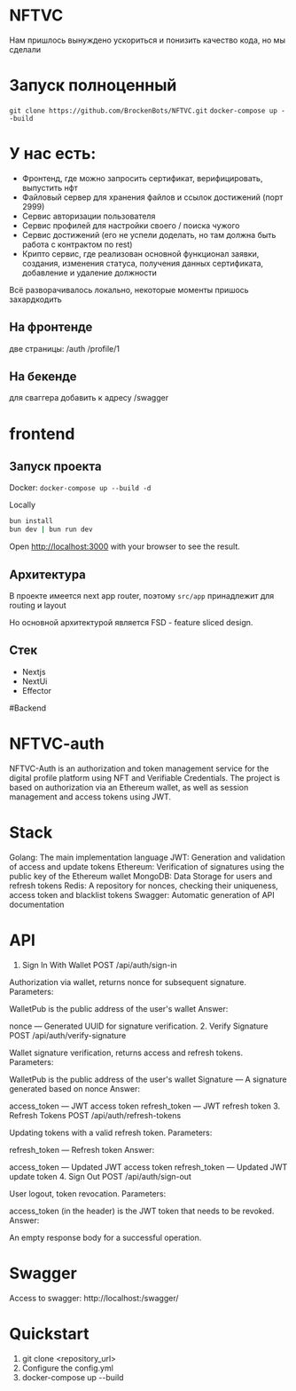 # NFTVC

Нам пришлось вынуждено ускориться и понизить качество кода, но мы сделали

# Запуск полноценный
```git clone https://github.com/BrockenBots/NFTVC.git```
```docker-compose up --build```

# У нас есть:
- Фронтенд, где можно запросить сертификат, верифицировать, выпустить нфт
- Файловый сервер для хранения файлов и ссылок достижений (порт 2999)
- Сервис авторизации пользователя
- Сервис профилей для настройки своего / поиска чужого
- Сервис достижений (его не успели доделать, но там должна быть работа с контрактом по rest)
- Крипто сервис, где реализован основной функционал заявки, создания, изменения статуса, получения данных сертификата, добавление и удаление должности

Всё разворачивалось локально, некоторые моменты пришось захардкодить


## На фронтенде
две страницы:
/auth
/profile/1

## На бекенде
для сваггера добавить к адресу /swagger


# frontend
## Запуск проекта

Docker:
```docker-compose up --build -d```

Locally
```bash
bun install
bun dev | bun run dev
```

Open [http://localhost:3000](http://localhost:3000) with your browser to see the result.

## Архитектура

В проекте имеется next app router, поэтому ```src/app``` принадлежит для routing и layout

Но основной архитектурой является FSD - feature sliced design.

## Стек

- Nextjs
- NextUi
- Effector


#Backend
# NFTVC-auth
NFTVC-Auth is an authorization and token management service for the digital profile platform using NFT and Verifiable Credentials. The project is based on authorization via an Ethereum wallet, as well as session management and access tokens using JWT.
# Stack
Golang: The main implementation language
JWT: Generation and validation of access and update tokens
Ethereum: Verification of signatures using the public key of the Ethereum wallet
MongoDB: Data Storage for users and refresh tokens
Redis: A repository for nonces, checking their uniqueness, access token and blacklist tokens
Swagger: Automatic generation of API documentation
# API
1. Sign In With Wallet
POST /api/auth/sign-in

Authorization via wallet, returns nonce for subsequent signature.
Parameters:

WalletPub is the public address of the user's wallet
Answer:

nonce — Generated UUID for signature verification.
2. Verify Signature
POST /api/auth/verify-signature

Wallet signature verification, returns access and refresh tokens.
Parameters:

WalletPub is the public address of the user's wallet
Signature — A signature generated based on nonce
Answer:

access_token — JWT access token
refresh_token — JWT refresh token
3. Refresh Tokens
POST /api/auth/refresh-tokens

Updating tokens with a valid refresh token.
Parameters:

refresh_token — Refresh token
Answer:

access_token — Updated JWT access token
refresh_token — Updated JWT update token
4. Sign Out
POST /api/auth/sign-out

User logout, token revocation.
Parameters:

access_token (in the header) is the JWT token that needs to be revoked.
Answer:

An empty response body for a successful operation.
# Swagger
Access to swagger: http://localhost:<port>/swagger/
# Quickstart
1. git clone <repository_url>
2. Configure the config.yml
3. docker-compose up --build 
